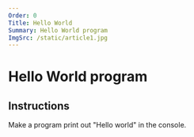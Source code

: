 ```yaml
---
Order: 0
Title: Hello World
Summary: Hello World program
ImgSrc: /static/article1.jpg
---
```


# Hello World program

## Instructions

Make a program print out "Hello world" in the console.
